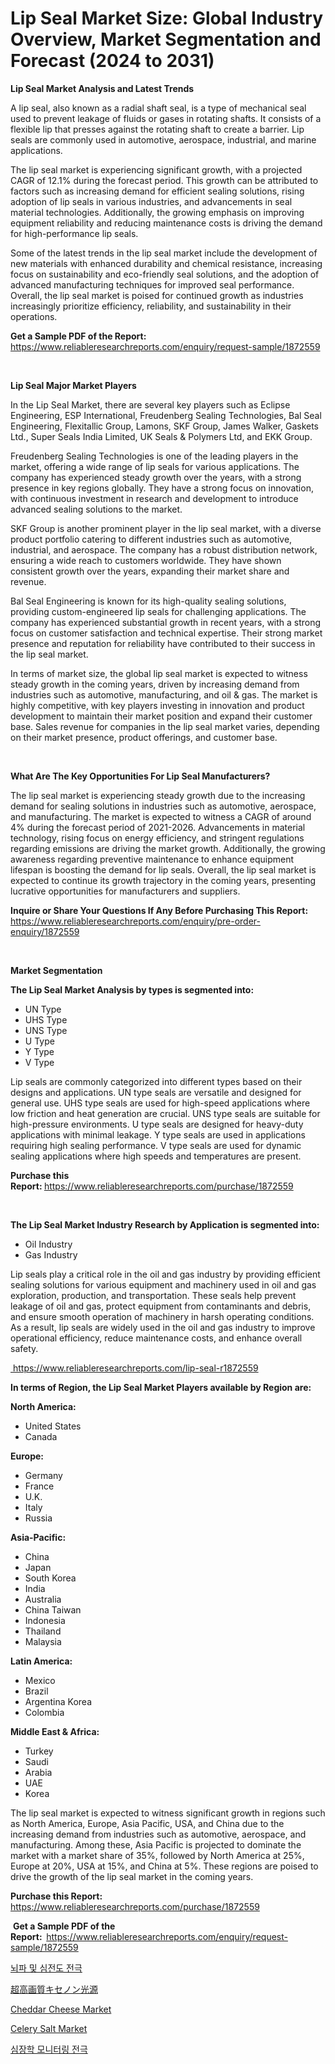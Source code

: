 <p><h1>Lip Seal Market Size: Global Industry Overview, Market Segmentation and Forecast (2024 to 2031)</h1></p><p><strong>Lip Seal Market Analysis and Latest Trends</strong></p>
<p><p>A lip seal, also known as a radial shaft seal, is a type of mechanical seal used to prevent leakage of fluids or gases in rotating shafts. It consists of a flexible lip that presses against the rotating shaft to create a barrier. Lip seals are commonly used in automotive, aerospace, industrial, and marine applications.</p><p>The lip seal market is experiencing significant growth, with a projected CAGR of 12.1% during the forecast period. This growth can be attributed to factors such as increasing demand for efficient sealing solutions, rising adoption of lip seals in various industries, and advancements in seal material technologies. Additionally, the growing emphasis on improving equipment reliability and reducing maintenance costs is driving the demand for high-performance lip seals.</p><p>Some of the latest trends in the lip seal market include the development of new materials with enhanced durability and chemical resistance, increasing focus on sustainability and eco-friendly seal solutions, and the adoption of advanced manufacturing techniques for improved seal performance. Overall, the lip seal market is poised for continued growth as industries increasingly prioritize efficiency, reliability, and sustainability in their operations.</p></p>
<p><strong>Get a Sample PDF of the Report:&nbsp;</strong> <a href="https://www.reliableresearchreports.com/enquiry/request-sample/1872559">https://www.reliableresearchreports.com/enquiry/request-sample/1872559</a></p>
<p>&nbsp;</p>
<p><strong>Lip Seal Major Market Players</strong></p>
<p><p>In the Lip Seal Market, there are several key players such as Eclipse Engineering, ESP International, Freudenberg Sealing Technologies, Bal Seal Engineering, Flexitallic Group, Lamons, SKF Group, James Walker, Gaskets Ltd., Super Seals India Limited, UK Seals & Polymers Ltd, and EKK Group. </p><p>Freudenberg Sealing Technologies is one of the leading players in the market, offering a wide range of lip seals for various applications. The company has experienced steady growth over the years, with a strong presence in key regions globally. They have a strong focus on innovation, with continuous investment in research and development to introduce advanced sealing solutions to the market. </p><p>SKF Group is another prominent player in the lip seal market, with a diverse product portfolio catering to different industries such as automotive, industrial, and aerospace. The company has a robust distribution network, ensuring a wide reach to customers worldwide. They have shown consistent growth over the years, expanding their market share and revenue.</p><p>Bal Seal Engineering is known for its high-quality sealing solutions, providing custom-engineered lip seals for challenging applications. The company has experienced substantial growth in recent years, with a strong focus on customer satisfaction and technical expertise. Their strong market presence and reputation for reliability have contributed to their success in the lip seal market.</p><p>In terms of market size, the global lip seal market is expected to witness steady growth in the coming years, driven by increasing demand from industries such as automotive, manufacturing, and oil & gas. The market is highly competitive, with key players investing in innovation and product development to maintain their market position and expand their customer base. Sales revenue for companies in the lip seal market varies, depending on their market presence, product offerings, and customer base.</p></p>
<p>&nbsp;</p>
<p><strong>What Are The Key Opportunities For Lip Seal Manufacturers?</strong></p>
<p><p>The lip seal market is experiencing steady growth due to the increasing demand for sealing solutions in industries such as automotive, aerospace, and manufacturing. The market is expected to witness a CAGR of around 4% during the forecast period of 2021-2026. Advancements in material technology, rising focus on energy efficiency, and stringent regulations regarding emissions are driving the market growth. Additionally, the growing awareness regarding preventive maintenance to enhance equipment lifespan is boosting the demand for lip seals. Overall, the lip seal market is expected to continue its growth trajectory in the coming years, presenting lucrative opportunities for manufacturers and suppliers.</p></p>
<p><strong>Inquire or Share Your Questions If Any Before Purchasing This Report:</strong> <a href="https://www.reliableresearchreports.com/enquiry/pre-order-enquiry/1872559">https://www.reliableresearchreports.com/enquiry/pre-order-enquiry/1872559</a></p>
<p>&nbsp;</p>
<p><strong>Market Segmentation</strong></p>
<p><strong>The Lip Seal Market Analysis by types is segmented into:</strong></p>
<p><ul><li>UN Type</li><li>UHS Type</li><li>UNS Type</li><li>U Type</li><li>Y Type</li><li>V Type</li></ul></p>
<p><p>Lip seals are commonly categorized into different types based on their designs and applications. UN type seals are versatile and designed for general use. UHS type seals are used for high-speed applications where low friction and heat generation are crucial. UNS type seals are suitable for high-pressure environments. U type seals are designed for heavy-duty applications with minimal leakage. Y type seals are used in applications requiring high sealing performance. V type seals are used for dynamic sealing applications where high speeds and temperatures are present.</p></p>
<p><strong>Purchase this Report:&nbsp;</strong><a href="https://www.reliableresearchreports.com/purchase/1872559">https://www.reliableresearchreports.com/purchase/1872559</a></p>
<p>&nbsp;</p>
<p><strong>The Lip Seal Market Industry Research by Application is segmented into:</strong></p>
<p><ul><li>Oil Industry</li><li>Gas Industry</li></ul></p>
<p><p>Lip seals play a critical role in the oil and gas industry by providing efficient sealing solutions for various equipment and machinery used in oil and gas exploration, production, and transportation. These seals help prevent leakage of oil and gas, protect equipment from contaminants and debris, and ensure smooth operation of machinery in harsh operating conditions. As a result, lip seals are widely used in the oil and gas industry to improve operational efficiency, reduce maintenance costs, and enhance overall safety.</p></p>
<p><a href="https://www.reliableresearchreports.com/lip-seal-r1872559">&nbsp;https://www.reliableresearchreports.com/lip-seal-r1872559</a></p>
<p><strong>In terms of Region, the Lip Seal Market Players available by Region are:</strong></p>
<p>
    <p> <strong> North America: </strong>
        <ul>
            <li>United States</li>
            <li>Canada</li>
        </ul>
        </p> 
    <p> <strong> Europe: </strong>
        <ul>
            <li>Germany</li>
            <li>France</li>
            <li>U.K.</li>
            <li>Italy</li>
            <li>Russia</li>
        </ul>
        </p> 
    <p> <strong> Asia-Pacific: </strong>
        <ul>
            <li>China</li>
            <li>Japan</li>
            <li>South Korea</li>
            <li>India</li>
            <li>Australia</li>
            <li>China Taiwan</li>
            <li>Indonesia</li>
            <li>Thailand</li>
            <li>Malaysia</li>
        </ul>
        </p> 
    <p> <strong> Latin America: </strong>
        <ul>
            <li>Mexico</li>
            <li>Brazil</li>
            <li>Argentina Korea</li>
            <li>Colombia</li>
        </ul>
        </p> 
    <p> <strong> Middle East & Africa: </strong>
        <ul>
            <li>Turkey</li>
            <li>Saudi</li>
            <li>Arabia</li>
            <li>UAE</li>
            <li>Korea</li>
        </ul>
    </p>
    </p>
<p><p>The lip seal market is expected to witness significant growth in regions such as North America, Europe, Asia Pacific, USA, and China due to the increasing demand from industries such as automotive, aerospace, and manufacturing. Among these, Asia Pacific is projected to dominate the market with a market share of 35%, followed by North America at 25%, Europe at 20%, USA at 15%, and China at 5%. These regions are poised to drive the growth of the lip seal market in the coming years.</p></p>
<p><strong>Purchase this Report: </strong><a href="https://www.reliableresearchreports.com/purchase/1872559">https://www.reliableresearchreports.com/purchase/1872559</a></p>
<p>&nbsp;<strong>Get a Sample PDF of the Report:&nbsp;&nbsp;</strong><a href="https://www.reliableresearchreports.com/enquiry/request-sample/1872559">https://www.reliableresearchreports.com/enquiry/request-sample/1872559</a></p>
<p><strong></strong></p>
<p><p><a href="https://github.com/anton65482023/Market-Research-Report-List-1/blob/main/9473684163217.md">뇌파 및 심전도 전극</a></p><p><a href="https://github.com/KenyonJohns/Market-Research-Report-List-1/blob/main/8741392152965.md">超高画質キセノン光源</a></p><p><a href="https://github.com/ikahanika44/Market-Research-Report-List-1/blob/main/cheddar-cheese-market.md">Cheddar Cheese Market</a></p><p><a href="https://github.com/refatkhan11277/Market-Research-Report-List-1/blob/main/celery-salt-market.md">Celery Salt Market</a></p><p><a href="https://github.com/Gregost89076vddcv/Market-Research-Report-List-1/blob/main/6470113163218.md">심장학 모니터링 전극</a></p></p>